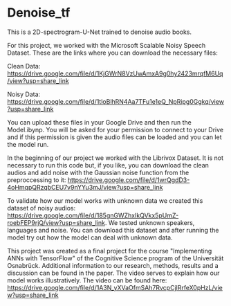 # Denoise_tf

This is a 2D-spectrogram-U-Net trained to denoise audio books.

For this project, we worked with the Microsoft Scalable Noisy Speech Dataset. These are the links where you can download the necessary files:

Clean Data: https://drive.google.com/file/d/1KjGWrN8VzUwAmxA9g0hy2423mrqfM6Uq/view?usp=share_link

Noisy Data: https://drive.google.com/file/d/1tloBlhRN4Aa7TFu1e1eQ_NpRipg0Ggkq/view?usp=share_link

You can upload these files in your Google Drive and then run the Model.ibynp. You will be asked for your permission to connect to your Drive and if this permission is given the audio files can be loaded and you can let the model run.

In the beginning of our project we worked with the Librivox Dataset. It is not necessary to run this code but, if you like, you can download the clean audios and add noise with the Gaussian noise function from the preproccessing to it: https://drive.google.com/file/d/1wrQgdD3-4oHmqpQRzqbCEU7v9nYYu3mJ/view?usp=share_link

To validate how our model works with unknown data we created this dataset of noisy audios: https://drive.google.com/file/d/185gnGWZhxIkQVkx5pUmZ-roebFEP9rjQ/view?usp=share_link. We tested unknown speakers, languages and noise. You can download this dataset and after running the model try out how the model can deal with unknown data.




This project was created as a final project for the course "Implementing ANNs with TensorFlow" of the Cognitive Science program of the Universität Osnabrück.
Additional information to our research, methods, results and a discussion can be found in the paper. The video serves to explain how our model works illustratively.
The video can be found here: https://drive.google.com/file/d/1A3N_yXVaOfmSAh7RvcpCjlRrfeX0pHzL/view?usp=share_link
